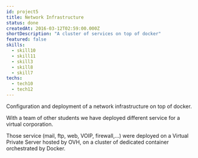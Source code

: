 ```yaml
---
id: project5  
title: Network Infrastructure
status: done
createdAt: 2016-03-12T02:59:00.000Z
shortDescription: "A cluster of services on top of docker"
featured: false
skills:
  - skill10
  - skill11
  - skill3
  - skill8
  - skill7
techs:
  - tech10
  - tech12
---
```

Configuration and deployment of a network infrastructure on top of docker.

With a team of other students we have deployed different service for a virtual corporation.

Those service (mail, ftp, web, VOIP, firewall,...) were deployed on a Virtual Private Server hosted by OVH, on a cluster of dedicated container orchestrated by Docker.
